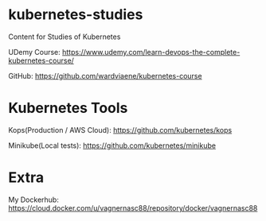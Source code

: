 # kubernetes-studies

Content for Studies of Kubernetes

UDemy Course: https://www.udemy.com/learn-devops-the-complete-kubernetes-course/

GitHub: https://github.com/wardviaene/kubernetes-course


# Kubernetes Tools

Kops(Production / AWS Cloud): https://github.com/kubernetes/kops

Minikube(Local tests): https://github.com/kubernetes/minikube


# Extra

My Dockerhub: https://cloud.docker.com/u/vagnernasc88/repository/docker/vagnernasc88
